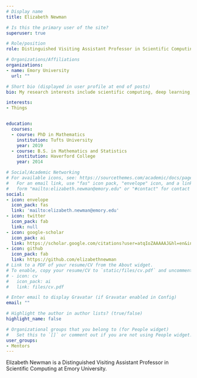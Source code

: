 ```yaml
---
# Display name
title: Elizabeth Newman

# Is this the primary user of the site?
superuser: true

# Role/position
role: Distinguished Visiting Assistant Professor in Scientific Computing

# Organizations/Affiliations
organizations:
- name: Emory University
  url: ""

# Short bio (displayed in user profile at end of posts)
bio: My research interests include scientific computing, deep learning, multidimensional linear algebra, and more!

interests:
- Things


education:
  courses:
  - course: PhD in Mathematics
    institution: Tufts University
    year: 2019
  - course: B.S. in Mathematics and Statistics
    institution: Haverford College
    year: 2014

# Social/Academic Networking
# For available icons, see: https://sourcethemes.com/academic/docs/page-builder/#icons
#   For an email link, use "fas" icon pack, "envelope" icon, and a link in the
#   form "mailto:elizabeth.newman@emory.edu" or "#contact" for contact widget.
social:
- icon: envelope
  icon_pack: fas
  link: 'mailto:elizabeth.newman@emory.edu'
- icon: twitter
  icon_pack: fab
  link: null
- icon: google-scholar
  icon_pack: ai
  link: https://scholar.google.com/citations?user=atqIoZAAAAAJ&hl=en&inst=15365353816232672843
- icon: github
  icon_pack: fab
  link: https://github.com/elizabethnewman
# Link to a PDF of your resume/CV from the About widget.
# To enable, copy your resume/CV to `static/files/cv.pdf` and uncomment the lines below.
# - icon: cv
#   icon_pack: ai
#   link: files/cv.pdf

# Enter email to display Gravatar (if Gravatar enabled in Config)
email: ""

# Highlight the author in author lists? (true/false)
highlight_name: false

# Organizational groups that you belong to (for People widget)
#   Set this to `[]` or comment out if you are not using People widget.
user_groups:
- Mentors
---
```


Elizabeth Newman is a Distinguished Visiting Assistant Professor in Scientific Computing at Emory University.

